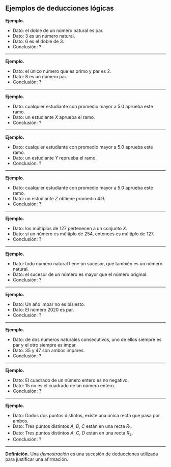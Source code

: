 ﻿## Ejemplos de deducciones lógicas

**Ejemplo.**
- Dato: el doble de un número natural es par.
- Dato: $3$ es un número natural.
- Dato: $6$ es el doble de $3$.
- Conclusión: ?

---

**Ejemplo.** 
- Dato: el único número que es primo y par es $2$.
- Dato: $8$ es un número par.
- Conclusión: ?

---

**Ejemplo.**
- Dato: cualquier estudiante con promedio mayor a $5.0$ aprueba este ramo.
- Dato: un estudiante $X$ aprueba el ramo.
- Conclusión: ?

---

**Ejemplo.**
- Dato: cualquier estudiante con promedio mayor a $5.0$ aprueba este ramo.
- Dato: un estudiante $Y$ reprueba el ramo.
- Conclusión: ?

---
**Ejemplo.**
- Dato: cualquier estudiante con promedio mayor a $5.0$ aprueba este ramo.
- Dato: un estudiante $Z$ obtiene promedio $4.9$.
- Conclusión: ?

---

**Ejemplo.**
- Dato: los múltiplos de $127$ pertenecen a un conjunto $X$.
- Dato: si un número es múltiplo de $254$, entonces es múltiplo de $127$.
- Conclusión: ?

---
**Ejemplo.**
- Dato: todo número natural tiene un sucesor, que también es un número natural.
- Dato: el sucesor de un número es mayor que el número original.
- Conclusión: ?

---
**Ejemplo.**
- Dato: Un año impar no es bisiesto.
- Dato: El número $2020$ es par.
- Conclusión: ?

---

**Ejemplo.**
- Dato: de dos números naturales consecutivos, uno de ellos siempre es par y el otro siempre es impar.
- Dato: $35$ y $47$ son ambos impares.
- Conclusión: ?

---

**Ejemplo.**
- Dato: El cuadrado de un número entero es no negativo.
- Dato: $15$ no es el cuadrado de un número entero.
- Conclusión: ?

---

**Ejemplo.**
- Dato: Dados dos puntos distintos, existe una única recta que pasa por ambos.
- Dato: Tres puntos distintos $A$, $B$, $C$ están en una recta $R_1$.
- Dato: Tres puntos distintos $A$, $C$, $D$ están en una recta $R_2$.
- Conclusión: ?

---

**Definición.** Una *demostración* es una sucesión de deducciones utilizada para justificar una afirmación.
